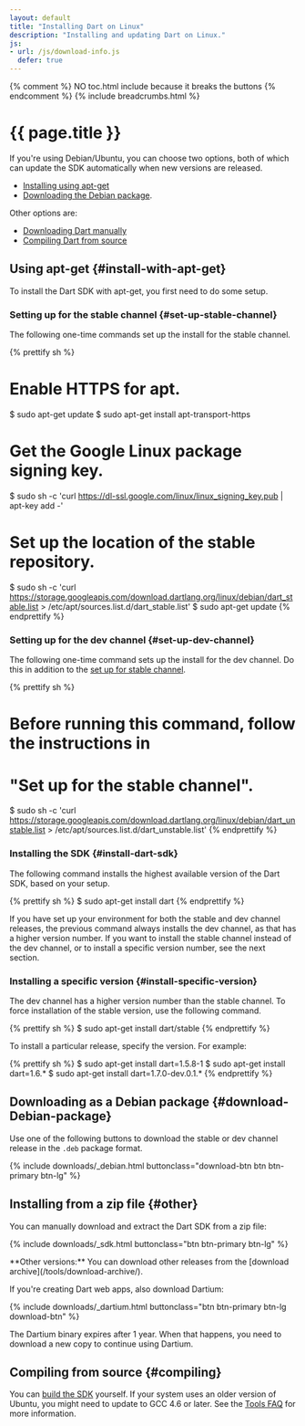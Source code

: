 ```yaml
---
layout: default
title: "Installing Dart on Linux"
description: "Installing and updating Dart on Linux."
js:
- url: /js/download-info.js
  defer: true
---
```


{% comment %} NO toc.html include because it breaks the buttons {% endcomment %}
{% include breadcrumbs.html %}

# {{ page.title }}

If you're using Debian/Ubuntu, you can choose two options,
both of which can update the SDK automatically
when new versions are released.

* [Installing using apt-get](#install-with-apt-get)
* [Downloading the Debian package](#download-debian-package).

Other options are:

* [Downloading Dart manually](#other)
* [Compiling Dart from source](#compiling)


## Using apt-get {#install-with-apt-get}

To install the Dart SDK with apt-get, you first need to do some setup.

### Setting up for the stable channel {#set-up-stable-channel}

The following one-time commands set up the install for the stable channel.

{% prettify sh %}
# Enable HTTPS for apt.
$ sudo apt-get update
$ sudo apt-get install apt-transport-https
# Get the Google Linux package signing key.
$ sudo sh -c 'curl https://dl-ssl.google.com/linux/linux_signing_key.pub | apt-key add -'
# Set up the location of the stable repository.
$ sudo sh -c 'curl https://storage.googleapis.com/download.dartlang.org/linux/debian/dart_stable.list > /etc/apt/sources.list.d/dart_stable.list'
$ sudo apt-get update
{% endprettify %}


### Setting up for the dev channel {#set-up-dev-channel}

The following one-time command sets up the install for the dev channel.
Do this in addition to the [set up for stable channel](#set-up-stable-channel).

{% prettify sh %}
# Before running this command, follow the instructions in
# "Set up for the stable channel".
$ sudo sh -c 'curl https://storage.googleapis.com/download.dartlang.org/linux/debian/dart_unstable.list > /etc/apt/sources.list.d/dart_unstable.list'
{% endprettify %}


### Installing the SDK {#install-dart-sdk}

The following command installs the highest available version
of the Dart SDK, based on your setup.

{% prettify sh %}
$ sudo apt-get install dart
{% endprettify %}

If you have set up your environment for both the stable and dev channel
releases, the previous command always installs the dev channel, as that
has a higher version number.
If you want to install the stable channel instead of the dev channel,
or to install a specific version number, see the next section.


### Installing a specific version {#install-specific-version}

The dev channel has a higher version number than the stable channel.
To force installation of the stable version, use the following command.

{% prettify sh %}
$ sudo apt-get install dart/stable
{% endprettify %}

To install a particular release, specify the version.
For example:

{% prettify sh %}
$ sudo apt-get install dart=1.5.8-1
$ sudo apt-get install dart=1.6.*
$ sudo apt-get install dart=1.7.0-dev.0.1.*
{% endprettify %}


## Downloading as a Debian package {#download-Debian-package}

Use one of the following buttons to download the stable or
dev channel release in the `.deb` package format.

{% include downloads/_debian.html buttonclass="download-btn btn btn-primary btn-lg" %}

## Installing from a zip file {#other}

You can manually download and extract the Dart SDK from a zip file:

<p class="os-choices">
{% include downloads/_sdk.html buttonclass="btn btn-primary btn-lg" %}
</p>

<aside class="alert alert-info" markdown="1">
 **Other versions:**
 You can download other releases from the
 [download archive](/tools/download-archive/).
</aside>

If you're creating Dart web apps, also download Dartium:

<p>
{% include downloads/_dartium.html buttonclass="btn btn-primary btn-lg download-btn" %}
</p>

The Dartium binary expires after 1 year.
When that happens, you need to
download a new copy to continue using Dartium.


## Compiling from source {#compiling}

You can [build the SDK](https://code.google.com/p/dart/wiki/Building) yourself.
If your system uses an older version of Ubuntu,
you might need to update to GCC 4.6 or later.
See the [Tools FAQ](/tools/faq.html) for more information.
